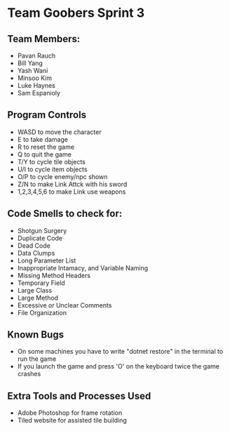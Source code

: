 # Team Goobers Sprint 3

## Team Members:
- Pavan Rauch
- Bill Yang
- Yash Wani
- Minsoo Kim
- Luke Haynes
- Sam Espanioly

## Program Controls
- WASD to move the character
- E to take damage
- R to reset the game
- Q to quit the game
- T/Y to cycle tile objects
- U/I to cycle item objects
- O/P to cycle enemy/npc shown
- Z/N to make Link Attck with his sword
- 1,2,3,4,5,6 to make Link use weapons

## Code Smells to check for:
- Shotgun Surgery
- Duplicate Code
- Dead Code
- Data Clumps
- Long Parameter List
- Inappropriate Intamacy, and Variable Naming
- Missing Method Headers
- Temporary Field
- Large Class
- Large Method
- Excessive or Unclear Comments
- File Organization

## Known Bugs
- On some machines you have to write "dotnet restore" in the terminal to run the game
- If you launch the game and press 'O' on the keyboard twice the game crashes

## Extra Tools and Processes Used
- Adobe Photoshop for frame rotation
- Tiled website for assisted tile building

